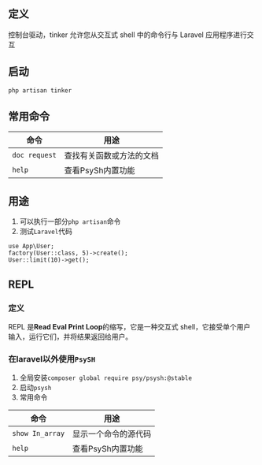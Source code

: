 ## 定义
控制台驱动，tinker 允许您从交互式 shell 中的命令行与 Laravel 应用程序进行交互
## 启动
`php artisan tinker`
## 常用命令
| 命令 | 用途 |
| --- | --- |
|  `doc request`   |   查找有关函数或方法的文档  |
| `help` | 查看PsySh内置功能 |
## 用途
1. 可以执行一部分`php artisan`命令
2. 测试`Laravel`代码
```
use App\User;
factory(User::class, 5)->create();
User::limit(10)->get();
```
## REPL
### 定义
REPL 是**Read Eval Print Loop**的缩写，它是一种交互式 shell，它接受单个用户输入，运行它们，并将结果返回给用户。
### 在laravel以外使用`PsySH`
1. 全局安装`composer global require psy/psysh:@stable`
2. 启动`psysh`
3. 常用命令

| 命令     |   用途   |
| --- | --- |
|  `show In_array`   |   显示一个命令的源代码  |
| `help` | 查看PsySh内置功能 |